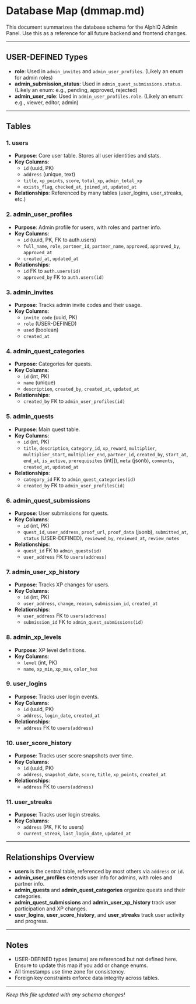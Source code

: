 # Database Map (dmmap.md)

This document summarizes the database schema for the AlphIQ Admin Panel. Use this as a reference for all future backend and frontend changes.

---

## USER-DEFINED Types
- **role**: Used in `admin_invites` and `admin_user_profiles`. (Likely an enum for admin roles)
- **admin_submission_status**: Used in `admin_quest_submissions.status`. (Likely an enum: e.g., pending, approved, rejected)
- **admin_user_role**: Used in `admin_user_profiles.role`. (Likely an enum: e.g., viewer, editor, admin)

---

## Tables

### 1. users
- **Purpose**: Core user table. Stores all user identities and stats.
- **Key Columns**:
  - `id` (uuid, PK)
  - `address` (unique, text)
  - `title`, `xp_points`, `score`, `total_xp`, `admin_total_xp`
  - `exists_flag`, `checked_at`, `joined_at`, `updated_at`
- **Relationships**: Referenced by many tables (user_logins, user_streaks, etc.)

### 2. admin_user_profiles
- **Purpose**: Admin profile for users, with roles and partner info.
- **Key Columns**:
  - `id` (uuid, PK, FK to auth.users)
  - `full_name`, `role`, `partner_id`, `partner_name`, `approved`, `approved_by`, `approved_at`
  - `created_at`, `updated_at`
- **Relationships**:
  - `id` FK to `auth.users(id)`
  - `approved_by` FK to `auth.users(id)`

### 3. admin_invites
- **Purpose**: Tracks admin invite codes and their usage.
- **Key Columns**:
  - `invite_code` (uuid, PK)
  - `role` (USER-DEFINED)
  - `used` (boolean)
  - `created_at`

### 4. admin_quest_categories
- **Purpose**: Categories for quests.
- **Key Columns**:
  - `id` (int, PK)
  - `name` (unique)
  - `description`, `created_by`, `created_at`, `updated_at`
- **Relationships**:
  - `created_by` FK to `admin_user_profiles(id)`

### 5. admin_quests
- **Purpose**: Main quest table.
- **Key Columns**:
  - `id` (int, PK)
  - `title`, `description`, `category_id`, `xp_reward`, `multiplier`, `multiplier_start`, `multiplier_end`, `partner_id`, `created_by`, `start_at`, `end_at`, `is_active`, `prerequisites` (int[]), `meta` (jsonb), `comments`, `created_at`, `updated_at`
- **Relationships**:
  - `category_id` FK to `admin_quest_categories(id)`
  - `created_by` FK to `admin_user_profiles(id)`

### 6. admin_quest_submissions
- **Purpose**: User submissions for quests.
- **Key Columns**:
  - `id` (int, PK)
  - `quest_id`, `user_address`, `proof_url`, `proof_data` (jsonb), `submitted_at`, `status` (USER-DEFINED), `reviewed_by`, `reviewed_at`, `review_notes`
- **Relationships**:
  - `quest_id` FK to `admin_quests(id)`
  - `user_address` FK to `users(address)`

### 7. admin_user_xp_history
- **Purpose**: Tracks XP changes for users.
- **Key Columns**:
  - `id` (int, PK)
  - `user_address`, `change`, `reason`, `submission_id`, `created_at`
- **Relationships**:
  - `user_address` FK to `users(address)`
  - `submission_id` FK to `admin_quest_submissions(id)`

### 8. admin_xp_levels
- **Purpose**: XP level definitions.
- **Key Columns**:
  - `level` (int, PK)
  - `name`, `xp_min`, `xp_max`, `color_hex`

### 9. user_logins
- **Purpose**: Tracks user login events.
- **Key Columns**:
  - `id` (uuid, PK)
  - `address`, `login_date`, `created_at`
- **Relationships**:
  - `address` FK to `users(address)`

### 10. user_score_history
- **Purpose**: Tracks user score snapshots over time.
- **Key Columns**:
  - `id` (uuid, PK)
  - `address`, `snapshot_date`, `score`, `title`, `xp_points`, `created_at`
- **Relationships**:
  - `address` FK to `users(address)`

### 11. user_streaks
- **Purpose**: Tracks user login streaks.
- **Key Columns**:
  - `address` (PK, FK to users)
  - `current_streak`, `last_login_date`, `updated_at`

---

## Relationships Overview
- **users** is the central table, referenced by most others via `address` or `id`.
- **admin_user_profiles** extends user info for admins, with roles and partner info.
- **admin_quests** and **admin_quest_categories** organize quests and their categories.
- **admin_quest_submissions** and **admin_user_xp_history** track user participation and XP changes.
- **user_logins**, **user_score_history**, and **user_streaks** track user activity and progress.

---

## Notes
- USER-DEFINED types (enums) are referenced but not defined here. Ensure to update this map if you add or change enums.
- All timestamps use time zone for consistency.
- Foreign key constraints enforce data integrity across tables.

---

_Keep this file updated with any schema changes!_ 